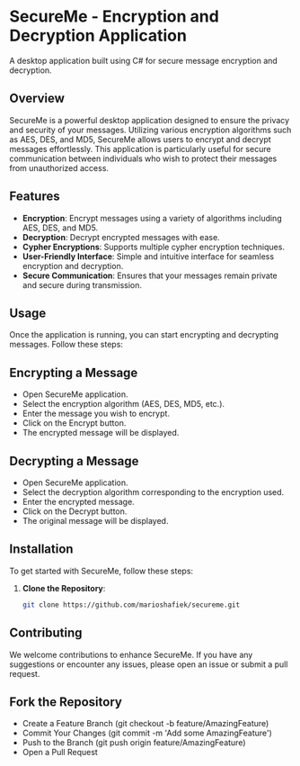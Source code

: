 # SecureMe - Encryption and Decryption Application
A desktop application built using C# for secure message encryption and decryption.

## Overview

SecureMe is a powerful desktop application designed to ensure the privacy and security of your messages. Utilizing various encryption algorithms such as AES, DES, and MD5, SecureMe allows users to encrypt and decrypt messages effortlessly. This application is particularly useful for secure communication between individuals who wish to protect their messages from unauthorized access.

## Features

- **Encryption**: Encrypt messages using a variety of algorithms including AES, DES, and MD5.
- **Decryption**: Decrypt encrypted messages with ease.
- **Cypher Encryptions**: Supports multiple cypher encryption techniques.
- **User-Friendly Interface**: Simple and intuitive interface for seamless encryption and decryption.
- **Secure Communication**: Ensures that your messages remain private and secure during transmission.

## Usage
Once the application is running, you can start encrypting and decrypting messages. Follow these steps:

## Encrypting a Message
- Open SecureMe application.
- Select the encryption algorithm (AES, DES, MD5, etc.).
- Enter the message you wish to encrypt.
- Click on the Encrypt button.
- The encrypted message will be displayed.
## Decrypting a Message
- Open SecureMe application.
- Select the decryption algorithm corresponding to the encryption used.
- Enter the encrypted message.
- Click on the Decrypt button.
- The original message will be displayed.

## Installation

To get started with SecureMe, follow these steps:

1. **Clone the Repository**:
   ```bash
   git clone https://github.com/marioshafiek/secureme.git

## Contributing
We welcome contributions to enhance SecureMe. If you have any suggestions or encounter any issues, please open an issue or submit a pull request.

## Fork the Repository
- Create a Feature Branch (git checkout -b feature/AmazingFeature)
- Commit Your Changes (git commit -m 'Add some AmazingFeature')
- Push to the Branch (git push origin feature/AmazingFeature)
- Open a Pull Request

